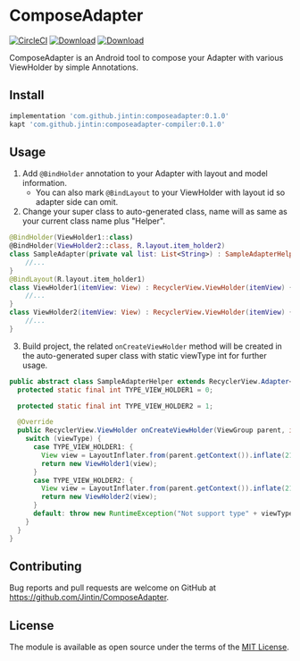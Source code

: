 # ComposeAdapter
[![CircleCI](https://circleci.com/gh/Jintin/ComposeAdapter.svg?style=shield)](https://circleci.com/gh/Jintin/ComposeAdapter)
[![Download](https://api.bintray.com/packages/jintin/maven/ComposeAdapter-Compiler/images/download.svg)](https://bintray.com/jintin/maven/ComposeAdapter-Compiler/_latestVersion)
[![Download](https://api.bintray.com/packages/jintin/maven/ComposeAdapter/images/download.svg)](https://bintray.com/jintin/maven/ComposeAdapter/_latestVersion)

ComposeAdapter is an Android tool to compose your Adapter with various ViewHolder by simple Annotations.

## Install

```groovy
implementation 'com.github.jintin:composeadapter:0.1.0'
kapt 'com.github.jintin:composeadapter-compiler:0.1.0'

```

## Usage

1.  Add `@BindHolder` annotation to your Adapter with layout and model information.
      *  You can also mark `@BindLayout` to your ViewHolder with layout id so adapter side can omit.
2.  Change your super class to auto-generated class, name will as same as your current class name plus "Helper".
```kotlin
@BindHolder(ViewHolder1::class)
@BindHolder(ViewHolder2::class, R.layout.item_holder2)
class SampleAdapter(private val list: List<String>) : SampleAdapterHelper() {
    //...
}
@BindLayout(R.layout.item_holder1)
class ViewHolder1(itemView: View) : RecyclerView.ViewHolder(itemView) {
    //...
}
class ViewHolder2(itemView: View) : RecyclerView.ViewHolder(itemView) {
    //...
}
```

3.  Build project, the related `onCreateViewHolder` method will be created in the auto-generated super class with static viewType int for further usage.

```java
public abstract class SampleAdapterHelper extends RecyclerView.Adapter<RecyclerView.ViewHolder> {
  protected static final int TYPE_VIEW_HOLDER1 = 0;

  protected static final int TYPE_VIEW_HOLDER2 = 1;

  @Override
  public RecyclerView.ViewHolder onCreateViewHolder(ViewGroup parent, int viewType) {
    switch (viewType) {
      case TYPE_VIEW_HOLDER1: {
        View view = LayoutInflater.from(parent.getContext()).inflate(2131296285, parent, false);
        return new ViewHolder1(view);
      }
      case TYPE_VIEW_HOLDER2: {
        View view = LayoutInflater.from(parent.getContext()).inflate(2131296286, parent, false);
        return new ViewHolder2(view);
      }
      default: throw new RuntimeException("Not support type" + viewType);
    }
  }
}

```

## Contributing

Bug reports and pull requests are welcome on GitHub at <https://github.com/Jintin/ComposeAdapter>.

## License

The module is available as open source under the terms of the [MIT License](http://opensource.org/licenses/MIT).
